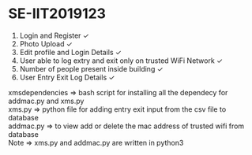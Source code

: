 # SE-IIT2019123

1. Login and Register ✓
2. Photo Upload ✓
3. Edit profile and Login Details ✓
4. User able to log extry and exit only on trusted WiFi Network ✓
5. Number of people present inside building ✓
6. User Entry Exit Log Details ✓   

xmsdependencies => bash script for installing all the dependecy for addmac.py and xms.py        
xms.py => python file for adding entry exit input from the csv file to database           
addmac.py => to view add or delete the mac address of trusted wifi from database                  
Note => xms.py and addmac.py are written in python3
